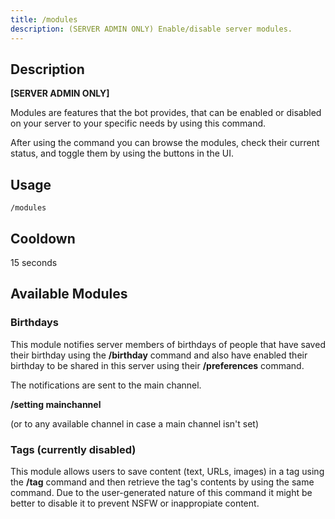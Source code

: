 ```yaml
---
title: /modules
description: (SERVER ADMIN ONLY) Enable/disable server modules.
---
```


## Description
**[SERVER ADMIN ONLY]** 

Modules are features that the bot provides, that can be enabled or disabled on your server to your specific needs by using this command.

After using the command you can browse the modules, check their current status, and toggle them by using the buttons in the UI.

## Usage

`/modules`


## Cooldown

15 seconds

## Available Modules

### Birthdays

This module notifies server members of birthdays of people that have saved their birthday using the **/birthday** command and also have enabled their birthday to be shared in this server using their **/preferences** command.

The notifications are sent to the main channel.

**/setting mainchannel**

(or to any available channel in case a main channel isn't set)

### Tags (currently disabled)

This module allows users to save content (text, URLs, images) in a tag using the **/tag** command and then retrieve the tag's contents by using the same command. Due to the user-generated nature of this command it might be better to disable it to prevent NSFW or inappropiate content.